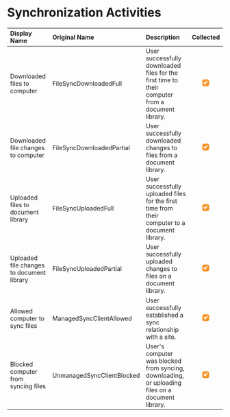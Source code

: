 # Synchronization Activities

| Display Name | Original Name | Description | Collected |
| :--- | :--- | :--- | :---: |
| Downloaded files to computer | FileSyncDownloadedFull | User successfully downloaded files for the first time to their computer from a document library. | ![](../../.gitbook/assets/checked.png) |
| Downloaded file changes to computer | FileSyncDownloadedPartial | User successfully downloaded changes to files from a document library. | ![](../../.gitbook/assets/checked.png) |
| Uploaded files to document library | FileSyncUploadedFull | User successfully uploaded files for the first time from their computer to a document library. | ![](../../.gitbook/assets/checked.png) |
| Uploaded file changes to document library | FileSyncUploadedPartial | User successfully uploaded changes to files on a document library. | ![](../../.gitbook/assets/checked.png) |
| Allowed computer to sync files | ManagedSyncClientAllowed | User successfully established a sync relationship with a site. | ![](../../.gitbook/assets/checked.png) |
| Blocked computer from syncing files | UnmanagedSyncClientBlocked | User's computer was blocked from syncing, downloading, or uploading files on a document library. | ![](../../.gitbook/assets/checked.png) |

